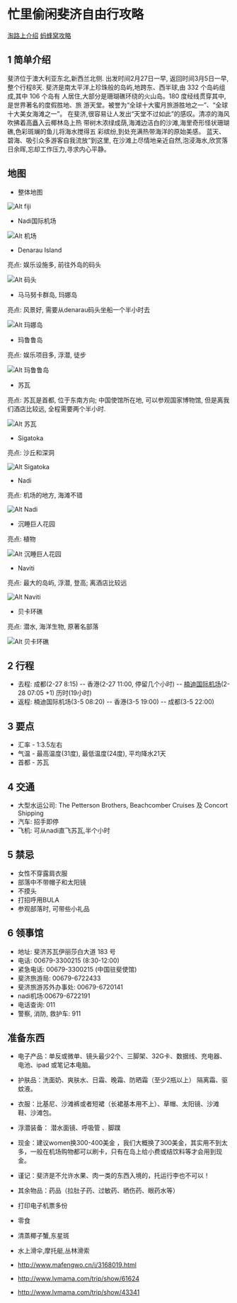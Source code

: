 # 忙里偷闲斐济自由行攻略
[淘路上介绍](http://tao.117go.com/product/56245?refer=tzlsfx&id1=myOrder)
[蚂蜂窝攻略](/files/蚂蜂窝斐济.pdf)
## 1 简单介绍
斐济位于澳大利亚东北,新西兰北侧. 出发时间2月27日一早, 返回时间3月5日一早, 整个行程8天.
斐济是南太平洋上珍珠般的岛屿,地跨东、西半球,由 332 个岛屿组成,其中 106 个岛有 人居住,大部分是珊瑚礁环绕的火山岛。180 度经线贯穿其中,是世界著名的度假胜地、旅 游天堂。被誉为“全球十大蜜月旅游胜地之一”、“全球十大美女海滩之一”。
在斐济,很容易让人发出“天堂不过如此”的感叹。清凉的海风吹拂着高矗入云椰林岛上热 带树木浓绿成荫,海滩边洁白的沙滩,海里奇形怪状珊瑚礁,色彩斑斓的鱼儿将海水搅得五 彩缤纷,到处充满热带海洋的原始美感。 蓝天、碧海、吸引众多游客自我流放”到这里, 在沙滩上尽情地亲近自然,泡浸海水,欣赏落日余晖,忘却工作压力,寻求内心平静。

## 地图
* 整体地图


![Alt fiji](/files/all-map.png)

* Nadi国际机场


![Alt 机场](/files/airport.png)

* Denarau Island


亮点: 娱乐设施多, 前往外岛的码头


![Alt 码头](/files/denarau.png)

* 马马努卡群岛, 玛娜岛


亮点: 风景好, 需要从denarau码头坐船一个半小时去


![Alt 玛娜岛](/files/mana.png)

* 玛鲁鲁岛


亮点: 娱乐项目多, 浮潜, 徒步


![Alt 玛鲁鲁岛](/files/malolo.png)

* 苏瓦


亮点: 苏瓦是首都, 位于东南方向; 中国使馆所在地, 可以参观国家博物馆, 但是离我们酒店比较远, 全程需要两个半小时.


![Alt 苏瓦](/files/suva-hotel.png)

* Sigatoka


亮点: 沙丘和深洞


![Alt Sigatoka](/files/sigatoka.png)

* Nadi


亮点: 机场的地方, 海滩不错


![Alt Nadi](/files/nadi.png)

* 沉睡巨人花园


亮点: 植物


![Alt 沉睡巨人花园](/files/garden.png)

* Naviti


亮点: 最大的岛屿, 浮潜, 登高; 离酒店比较远


![Alt Naviti](/files/naviti.png)

* 贝卡环礁


亮点: 潜水, 海洋生物, 原著名部落


![Alt 贝卡环礁](/files/beqa.png)

## 2 行程
* 去程: 成都(2-27 8:15) -- 香港(2-27 11:00, 停留几个小时) -- [楠迪国际机场](http://baike.baidu.com/link?url=1N7fzqDGXTrSIUOwgTOu3yAJPwKB9Kch5MGjVsS2T3SmcK1u0ib4mG17cfo5KavMl9YWIn8jUOi3yVIYR5dTQq)(2-28 07:05 +1) 历时(19小时)
* 返程: 楠迪国际机场(3-5 08:20) -- 香港(3-5 19:00) -- 成都(3-5 22:00)

## 3 要点
* 汇率 - 1:3.5左右
* 气温 - 最高温度(31度), 最低温度(24度), 平均降水21天
* 首都 - 苏瓦

## 4 交通
* 大型水运公司: The Petterson Brothers, Beachcomber Cruises 及 Concort Shipping
* 汽车: 招手即停
* 飞机: 可从nadi直飞苏瓦,半个小时

## 5 禁忌
* 女性不穿露肩衣服
* 部落中不带帽子和太阳镜
* 不摸头
* 打招呼用BULA
* 参观部落时, 可带些小礼品

## 6 领事馆
* 地址: 斐济苏瓦伊丽莎白大道 183 号
* 电话: 00679-3300215 (8:30-12:00)
* 紧急电话: 00679-3300215 (中国驻斐使馆)
* 斐济旅游局: 00679-6722433
* 斐济旅游苏外办事处: 00679-6720141
* nadi机场:00679-6722191
* 电话查询: 011
* 警察, 消防, 救护车: 911


## 准备东西
* 电子产品：单反或微单、镜头最少2个、三脚架、32G卡、数据线、充电器、电池、ipad 或笔记本电脑。
* 护肤品：洗面奶、爽肤水、日霜、晚霜、防晒霜（至少2瓶以上） 隔离霜、驱蚊液。
* 衣服：比基尼、沙滩裤或者短裙（长裙基本用不上）、草帽、太阳镜、沙滩鞋、沙滩包。
* 浮潜装备： 潜水面镜、呼吸管 、脚蹼
* 现金：建议women换300-400美金 ，我们大概换了300美金，其实用不到太多，一般在机场购物都可以刷卡，只有在岛上给小费或结饮料等才会用到现金。
* 谨记：斐济是不允许水果、肉一类的东西入境的，托运行李也不可以！
* 其余物品：药品（拉肚子药、过敏药、晒伤药、眼药水等）
* 打印电子机票多份
* 零食
* 清蒸椰子蟹,东星斑
* 水上滑伞,摩托艇,丛林滑索

* http://www.mafengwo.cn/i/3168019.html
* http://www.lvmama.com/trip/show/61624
* http://www.lvmama.com/trip/show/43341


